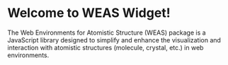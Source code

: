 
Welcome to WEAS Widget!
===========================================
The Web Environments for Atomistic Structure (WEAS) package is a JavaScript library designed to simplify and enhance the visualization and interaction with atomistic structures (molecule, crystal, etc.) in web environments.
